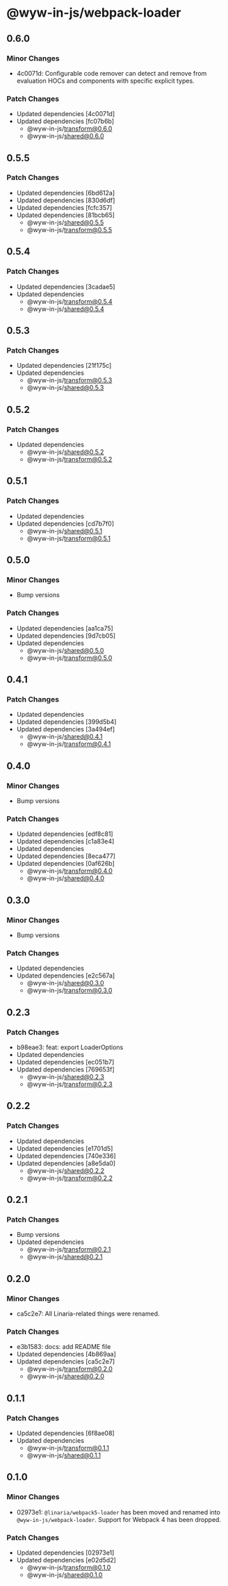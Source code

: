 # @wyw-in-js/webpack-loader

## 0.6.0

### Minor Changes

- 4c0071d: Configurable code remover can detect and remove from evaluation HOCs and components with specific explicit types.

### Patch Changes

- Updated dependencies [4c0071d]
- Updated dependencies [fc07b6b]
  - @wyw-in-js/transform@0.6.0
  - @wyw-in-js/shared@0.6.0

## 0.5.5

### Patch Changes

- Updated dependencies [6bd612a]
- Updated dependencies [830d6df]
- Updated dependencies [fcfc357]
- Updated dependencies [81bcb65]
  - @wyw-in-js/shared@0.5.5
  - @wyw-in-js/transform@0.5.5

## 0.5.4

### Patch Changes

- Updated dependencies [3cadae5]
- Updated dependencies
  - @wyw-in-js/transform@0.5.4
  - @wyw-in-js/shared@0.5.4

## 0.5.3

### Patch Changes

- Updated dependencies [21f175c]
- Updated dependencies
  - @wyw-in-js/transform@0.5.3
  - @wyw-in-js/shared@0.5.3

## 0.5.2

### Patch Changes

- Updated dependencies
  - @wyw-in-js/shared@0.5.2
  - @wyw-in-js/transform@0.5.2

## 0.5.1

### Patch Changes

- Updated dependencies
- Updated dependencies [cd7b7f0]
  - @wyw-in-js/shared@0.5.1
  - @wyw-in-js/transform@0.5.1

## 0.5.0

### Minor Changes

- Bump versions

### Patch Changes

- Updated dependencies [aa1ca75]
- Updated dependencies [9d7cb05]
- Updated dependencies
  - @wyw-in-js/shared@0.5.0
  - @wyw-in-js/transform@0.5.0

## 0.4.1

### Patch Changes

- Updated dependencies
- Updated dependencies [399d5b4]
- Updated dependencies [3a494ef]
  - @wyw-in-js/shared@0.4.1
  - @wyw-in-js/transform@0.4.1

## 0.4.0

### Minor Changes

- Bump versions

### Patch Changes

- Updated dependencies [edf8c81]
- Updated dependencies [c1a83e4]
- Updated dependencies
- Updated dependencies [8eca477]
- Updated dependencies [0af626b]
  - @wyw-in-js/transform@0.4.0
  - @wyw-in-js/shared@0.4.0

## 0.3.0

### Minor Changes

- Bump versions

### Patch Changes

- Updated dependencies
- Updated dependencies [e2c567a]
  - @wyw-in-js/shared@0.3.0
  - @wyw-in-js/transform@0.3.0

## 0.2.3

### Patch Changes

- b98eae3: feat: export LoaderOptions
- Updated dependencies
- Updated dependencies [ec051b7]
- Updated dependencies [769653f]
  - @wyw-in-js/shared@0.2.3
  - @wyw-in-js/transform@0.2.3

## 0.2.2

### Patch Changes

- Updated dependencies
- Updated dependencies [e1701d5]
- Updated dependencies [740e336]
- Updated dependencies [a8e5da0]
  - @wyw-in-js/shared@0.2.2
  - @wyw-in-js/transform@0.2.2

## 0.2.1

### Patch Changes

- Bump versions
- Updated dependencies
  - @wyw-in-js/transform@0.2.1
  - @wyw-in-js/shared@0.2.1

## 0.2.0

### Minor Changes

- ca5c2e7: All Linaria-related things were renamed.

### Patch Changes

- e3b1583: docs: add README file
- Updated dependencies [4b869aa]
- Updated dependencies [ca5c2e7]
  - @wyw-in-js/transform@0.2.0
  - @wyw-in-js/shared@0.2.0

## 0.1.1

### Patch Changes

- Updated dependencies [6f8ae08]
- Updated dependencies
  - @wyw-in-js/transform@0.1.1
  - @wyw-in-js/shared@0.1.1

## 0.1.0

### Minor Changes

- 02973e1: `@linaria/webpack5-loader` has been moved and renamed into `@wyw-in-js/webpack-loader`. Support for Webpack 4 has been dropped.

### Patch Changes

- Updated dependencies [02973e1]
- Updated dependencies [e02d5d2]
  - @wyw-in-js/transform@0.1.0
  - @wyw-in-js/shared@0.1.0
